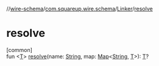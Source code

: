 //[wire-schema](../../../index.md)/[com.squareup.wire.schema](../index.md)/[Linker](index.md)/[resolve](resolve.md)

# resolve

[common]\
fun &lt;[T](resolve.md)&gt; [resolve](resolve.md)(name: [String](https://kotlinlang.org/api/latest/jvm/stdlib/kotlin/-string/index.html), map: [Map](https://kotlinlang.org/api/latest/jvm/stdlib/kotlin.collections/-map/index.html)&lt;[String](https://kotlinlang.org/api/latest/jvm/stdlib/kotlin/-string/index.html), [T](resolve.md)&gt;): [T](resolve.md)?
